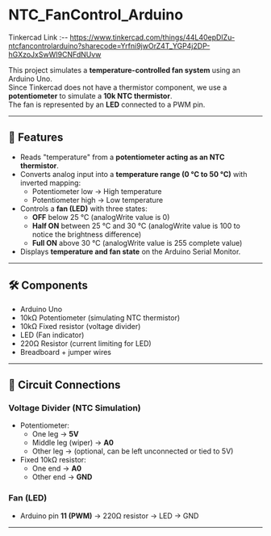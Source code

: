 # NTC_FanControl_Arduino

Tinkercad Link :-- https://www.tinkercad.com/things/44L40epDIZu-ntcfancontrolarduino?sharecode=Yrfni9jwOrZ4T_YGP4j2DP-hGXzoJxSwWI9CNFdNUvw

This project simulates a **temperature-controlled fan system** using an Arduino Uno.  
Since Tinkercad does not have a thermistor component, we use a **potentiometer** to simulate a **10k NTC thermistor**.  
The fan is represented by an **LED** connected to a PWM pin.

---

## 📌 Features
- Reads "temperature" from a **potentiometer acting as an NTC thermistor**.
- Converts analog input into a **temperature range (0 °C to 50 °C)** with inverted mapping:
  - Potentiometer low → High temperature  
  - Potentiometer high → Low temperature  
- Controls a **fan (LED)** with three states:
  - **OFF** below 25 °C                 (analogWrite value is 0)
  - **Half ON** between 25 °C and 30 °C (analogWrite value is 100 to notice the brightness difference)
  - **Full ON** above 30 °C             (analogWrite value is 255 complete value)
- Displays **temperature and fan state** on the Arduino Serial Monitor.

---

## 🛠️ Components
- Arduino Uno  
- 10kΩ Potentiometer (simulating NTC thermistor)  
- 10kΩ Fixed resistor (voltage divider)  
- LED (Fan indicator)  
- 220Ω Resistor (current limiting for LED)  
- Breadboard + jumper wires  

---

## 🔌 Circuit Connections

### Voltage Divider (NTC Simulation)
- Potentiometer:
  - One leg → **5V**
  - Middle leg (wiper) → **A0**
  - Other leg → (optional, can be left unconnected or tied to 5V)
- Fixed 10kΩ resistor:
  - One end → **A0**
  - Other end → **GND**

### Fan (LED)
- Arduino pin **11 (PWM)** → 220Ω resistor → LED → GND

---
